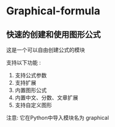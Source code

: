 # Graphical-formula
## 快速的创建和使用图形公式

这是一个可以自由创建公式的模块

支持以下功能 :
1. 支持公式参数
2. 支持扩展
3. 内置图形公式
4. 内置中文、分数、文章扩展
5. 支持自定义图形

注意: 它在Python中导入模块名为 graphical